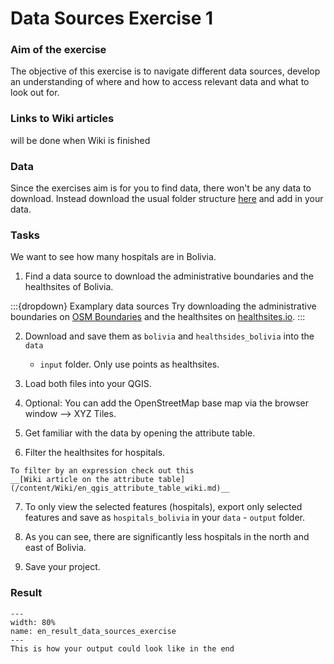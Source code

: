 # Data Sources Exercise 1

### Aim of the exercise
The objective of this exercise is to navigate different data sources, develop an 
understanding of where and how to access relevant data and what to look out for.

### Links to Wiki articles
will be done when Wiki is finished

### Data
Since the exercises aim is for you to find data, there won't be any data to download. 
Instead download the usual folder structure [here](https://nexus.heigit.org/repository/gis-training-resource-center/Modul_2/Modul_2_Exercise_Data_sources/Modul2_data_sources_exercise.zip) and add in your data.

### Tasks

We want to see how many hospitals are in Bolivia. 

1. Find a data source to download the administrative boundaries and the 
healthsites of Bolivia.

:::{dropdown} Examplary data sources
Try downloading the administrative boundaries on [OSM Boundaries](https://osm-boundaries.com) 
and the healthsites on [healthsites.io](https://healthsites.io).
:::

2. Download and save them as `bolivia` and `healthsides_bolivia` into the `data` 
   - `input` folder. Only use points as healthsites.

3. Load both files into your QGIS.  

4. Optional: You can add the OpenStreetMap base map via the browser window --> 
   XYZ Tiles. 

5. Get familiar with the data by opening the attribute table.

6. Filter the healthsites for hospitals.

```{Hint}
To filter by an expression check out this 
__[Wiki article on the attribute table](/content/Wiki/en_qgis_attribute_table_wiki.md)__
```

7. To only view the selected features (hospitals), export only selected features 
and save as `hospitals_bolivia` in your `data` - `output` folder.

8. As you can see, there are significantly less hospitals in the north and east 
of Bolivia.

8. Save your project.


### Result

```{figure} /fig/en_result_data_sources_exercise.png
---
width: 80%
name: en_result_data_sources_exercise
---
This is how your output could look like in the end
```